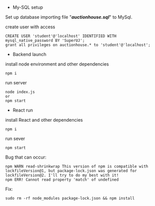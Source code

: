 * My-SQL setup

Set up database importing file "***auctionhouse.sql***" to MySql.

create user with access
```
CREATE USER 'student'@'localhost' IDENTIFIED WITH mysql_native_password BY 'SuperUJ';
grant all privileges on auctionhouse.* to 'student'@'localhost';
```

* Backend launch

install node environment and other dependencies
```
npm i
```
run server
```
node index.js
or
npm start
```

* React run

install React and other dependencies
```
npm i
```
run sever
```
npm start
```

Bug that can occur:
```
npm WARN read-shrinkwrap This version of npm is compatible with lockfileVersion@1, but package-lock.json was generated for lockfileVersion@2. I'll try to do my best with it!
npm ERR! Cannot read property 'match' of undefined
```
Fix:
```
sudo rm -rf node_modules package-lock.json && npm install
```